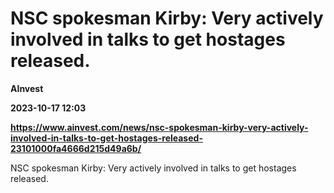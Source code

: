 # NSC spokesman Kirby: Very actively involved in talks to get hostages released.
**AInvest**

**2023-10-17 12:03**

**https://www.ainvest.com/news/nsc-spokesman-kirby-very-actively-involved-in-talks-to-get-hostages-released-23101000fa4666d215d49a6b/**

NSC spokesman Kirby: Very actively involved in talks to get hostages released.